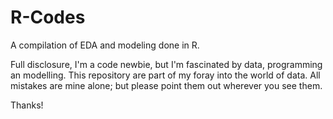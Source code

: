 # R-Codes
A compilation of EDA and modeling done in R.

Full disclosure, I'm a code newbie, but I'm fascinated by data, programming an modelling.
This repository are part of my foray into the world of data. All mistakes are mine alone;
but please point them out wherever you see them.

Thanks!
